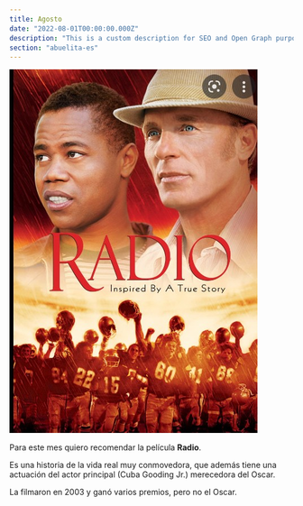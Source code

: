 ```yaml
---
title: Agosto
date: "2022-08-01T00:00:00.000Z"
description: "This is a custom description for SEO and Open Graph purposes, rather than the default generated excerpt. Simply add a description field to the frontmatter."
section: "abuelita-es"
---
```


![PostImg](../images/aug22.jpg)

Para este mes quiero recomendar la película **Radio**.

Es una historia de la vida real muy conmovedora, que además tiene una actuación del actor principal (Cuba Gooding Jr.) merecedora del Oscar.

La filmaron en 2003 y ganó varios premios, pero no el Oscar.
